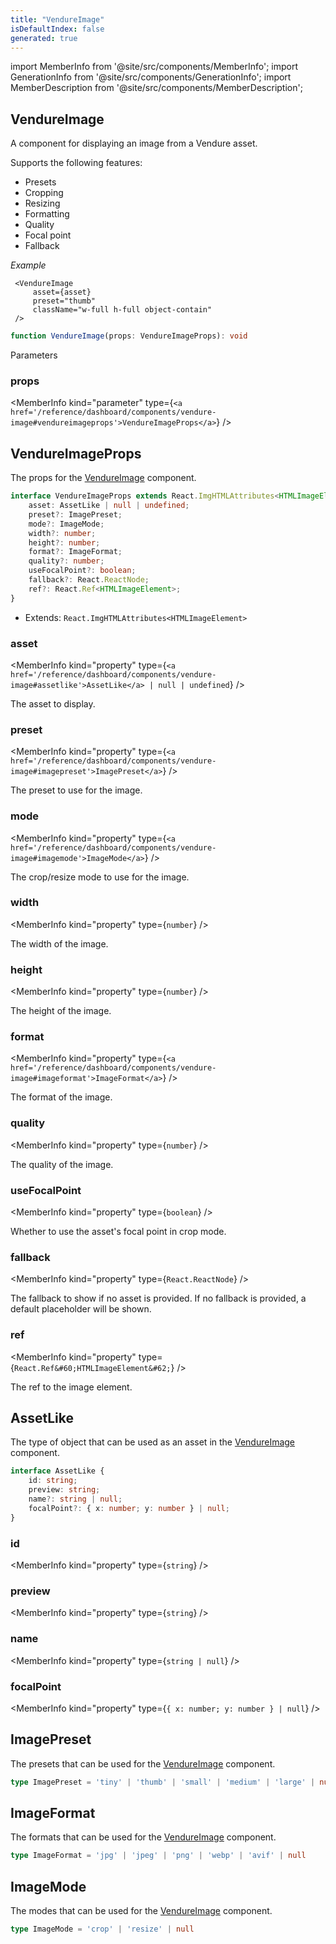 ```yaml
---
title: "VendureImage"
isDefaultIndex: false
generated: true
---
```

<!-- This file was generated from the Vendure source. Do not modify. Instead, re-run the "docs:build" script -->
import MemberInfo from '@site/src/components/MemberInfo';
import GenerationInfo from '@site/src/components/GenerationInfo';
import MemberDescription from '@site/src/components/MemberDescription';


## VendureImage

<GenerationInfo sourceFile="packages/dashboard/src/lib/components/shared/vendure-image.tsx" sourceLine="141" packageName="@vendure/dashboard" since="3.4.0" />

A component for displaying an image from a Vendure asset.

Supports the following features:

* Presets
* Cropping
* Resizing
* Formatting
* Quality
* Focal point
* Fallback

*Example*

```tsx
 <VendureImage
     asset={asset}
     preset="thumb"
     className="w-full h-full object-contain"
 />
```

```ts title="Signature"
function VendureImage(props: VendureImageProps): void
```
Parameters

### props

<MemberInfo kind="parameter" type={`<a href='/reference/dashboard/components/vendure-image#vendureimageprops'>VendureImageProps</a>`} />



## VendureImageProps

<GenerationInfo sourceFile="packages/dashboard/src/lib/components/shared/vendure-image.tsx" sourceLine="59" packageName="@vendure/dashboard" since="3.4.0" />

The props for the <a href='/reference/dashboard/components/vendure-image#vendureimage'>VendureImage</a> component.

```ts title="Signature"
interface VendureImageProps extends React.ImgHTMLAttributes<HTMLImageElement> {
    asset: AssetLike | null | undefined;
    preset?: ImagePreset;
    mode?: ImageMode;
    width?: number;
    height?: number;
    format?: ImageFormat;
    quality?: number;
    useFocalPoint?: boolean;
    fallback?: React.ReactNode;
    ref?: React.Ref<HTMLImageElement>;
}
```
* Extends: <code>React.ImgHTMLAttributes&#60;HTMLImageElement&#62;</code>



<div className="members-wrapper">

### asset

<MemberInfo kind="property" type={`<a href='/reference/dashboard/components/vendure-image#assetlike'>AssetLike</a> | null | undefined`}   />

The asset to display.
### preset

<MemberInfo kind="property" type={`<a href='/reference/dashboard/components/vendure-image#imagepreset'>ImagePreset</a>`}   />

The preset to use for the image.
### mode

<MemberInfo kind="property" type={`<a href='/reference/dashboard/components/vendure-image#imagemode'>ImageMode</a>`}   />

The crop/resize mode to use for the image.
### width

<MemberInfo kind="property" type={`number`}   />

The width of the image.
### height

<MemberInfo kind="property" type={`number`}   />

The height of the image.
### format

<MemberInfo kind="property" type={`<a href='/reference/dashboard/components/vendure-image#imageformat'>ImageFormat</a>`}   />

The format of the image.
### quality

<MemberInfo kind="property" type={`number`}   />

The quality of the image.
### useFocalPoint

<MemberInfo kind="property" type={`boolean`}   />

Whether to use the asset's focal point in crop mode.
### fallback

<MemberInfo kind="property" type={`React.ReactNode`}   />

The fallback to show if no asset is provided. If no fallback is provided, 
a default placeholder will be shown.
### ref

<MemberInfo kind="property" type={`React.Ref&#60;HTMLImageElement&#62;`}   />

The ref to the image element.


</div>


## AssetLike

<GenerationInfo sourceFile="packages/dashboard/src/lib/components/shared/vendure-image.tsx" sourceLine="13" packageName="@vendure/dashboard" since="3.4.0" />

The type of object that can be used as an asset in the <a href='/reference/dashboard/components/vendure-image#vendureimage'>VendureImage</a> component.

```ts title="Signature"
interface AssetLike {
    id: string;
    preview: string;
    name?: string | null;
    focalPoint?: { x: number; y: number } | null;
}
```

<div className="members-wrapper">

### id

<MemberInfo kind="property" type={`string`}   />


### preview

<MemberInfo kind="property" type={`string`}   />


### name

<MemberInfo kind="property" type={`string | null`}   />


### focalPoint

<MemberInfo kind="property" type={`{ x: number; y: number } | null`}   />




</div>


## ImagePreset

<GenerationInfo sourceFile="packages/dashboard/src/lib/components/shared/vendure-image.tsx" sourceLine="28" packageName="@vendure/dashboard" since="3.4.0" />

The presets that can be used for the <a href='/reference/dashboard/components/vendure-image#vendureimage'>VendureImage</a> component.

```ts title="Signature"
type ImagePreset = 'tiny' | 'thumb' | 'small' | 'medium' | 'large' | null
```


## ImageFormat

<GenerationInfo sourceFile="packages/dashboard/src/lib/components/shared/vendure-image.tsx" sourceLine="38" packageName="@vendure/dashboard" since="3.4.0" />

The formats that can be used for the <a href='/reference/dashboard/components/vendure-image#vendureimage'>VendureImage</a> component.

```ts title="Signature"
type ImageFormat = 'jpg' | 'jpeg' | 'png' | 'webp' | 'avif' | null
```


## ImageMode

<GenerationInfo sourceFile="packages/dashboard/src/lib/components/shared/vendure-image.tsx" sourceLine="48" packageName="@vendure/dashboard" since="3.4.0" />

The modes that can be used for the <a href='/reference/dashboard/components/vendure-image#vendureimage'>VendureImage</a> component.

```ts title="Signature"
type ImageMode = 'crop' | 'resize' | null
```
